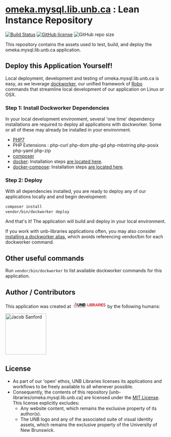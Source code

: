 # [omeka.mysql.lib.unb.ca](https://omeka.mysql.lib.unb.ca/) : Lean Instance Repository
[![Build Status](https://github.com/unb-libraries/omeka.mysql.lib.unb.ca/actions/workflows/test-suite.yaml/badge.svg?branch=prod)](https://github.com/unb-libraries/omeka.mysql.lib.unb.ca/actions/workflows/test-suite.yaml)
[![GitHub license](https://img.shields.io/github/license/unb-libraries/omeka.mysql.lib.unb.ca)](https://github.com/unb-libraries/omeka.mysql.lib.unb.ca/blob/prod/LICENSE)
![GitHub repo size](https://img.shields.io/github/repo-size/unb-libraries/omeka.mysql.lib.unb.ca?label=lean%20repo%20size)

This repository contains the assets used to test, build, and deploy the omeka.mysql.lib.unb.ca application.

## Deploy this Application Yourself!
Local deployment, development and testing of omeka.mysql.lib.unb.ca is easy, as we leverage [dockworker](https://github.com/unb-libraries/dockworker), our unified framework of [Robo](https://robo.li/) commands that streamline local development of our application on Linux or OSX.

### Step 1: Install Dockworker Dependencies
In your local development environment, several 'one time' dependency installations are required to deploy all applications with dockworker. Some or all of these may already be installed in your environment.

* [PHP7](https://php.org/)
* PHP Extensions : php-curl php-dom php-gd php-mbstring php-posix php-yaml php-zip
* [composer](https://getcomposer.org/)
* [docker](https://www.docker.com): Installation steps [are located here](https://docs.docker.com/install/).
* [docker-compose](https://docs.docker.com/compose/): Installation steps [are located here](https://docs.docker.com/compose/install/).

### Step 2: Deploy
With all dependencies installed, you are ready to deploy any of our applications locally and and begin development:

```
composer install
vendor/bin/dockworker deploy
```

And that's it! The application will build and deploy in your local environment.

If you work with unb-libraries applications often, you may also consider [installing a dockworker alias](https://gist.github.com/JacobSanford/1448fece856be371060d0f16ccb1b194), which avoids referencing vendor/bin for each dockworker command.

## Other useful commands
Run ```vendor/bin/dockworker``` to list available dockworker commands for this application.

## Author / Contributors
This application was created at [![UNB Libraries](https://github.com/unb-libraries/assets/raw/master/unblibbadge.png "UNB Libraries")](https://lib.unb.ca) by the following humans:

<a href="https://github.com/JacobSanford"><img src="https://avatars.githubusercontent.com/u/244894?v=3" title="Jacob Sanford" width="128" height="128"></a>

## License
- As part of our 'open' ethos, UNB Libraries licenses its applications and workflows to be freely available to all whenever possible.
- Consequently, the contents of this repository [unb-libraries/omeka.mysql.lib.unb.ca] are licensed under the [MIT License](http://opensource.org/licenses/mit-license.html). This license explicitly excludes:
   - Any website content, which remains the exclusive property of its author(s).
   - The UNB logo and any of the associated suite of visual identity assets, which remains the exclusive property of the University of New Brunswick.
